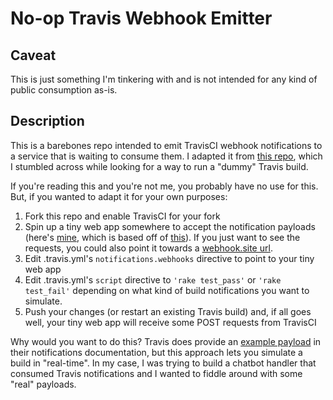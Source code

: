 # No-op Travis Webhook Emitter

## Caveat

This is just something I'm tinkering with and is not intended for any kind of public consumption as-is.  

## Description

This is a barebones repo intended to emit TravisCI webhook notifications to a service that is waiting to consume them.  I adapted it from [this repo](https://github.com/rkh/test-project-matrix-1), which I stumbled across while looking for a way to run a "dummy" Travis build.

If you're reading this and you're not me, you probably have no use for this.  But, if you wanted to adapt it for your own purposes:

1. Fork this repo and enable TravisCI for your fork
2. Spin up a tiny web app somewhere to accept the notification payloads (here's [mine](https://github.com/sadatay/trap-webhooks), which is based off of [this](https://github.com/travis-ci/webhook-signature-verifier)).  If you just want to see the requests, you could also point it towards a [webhook.site url](https://webhook.site/).
3. Edit .travis.yml's `notifications.webhooks` directive to point to your tiny web app
4. Edit .travis.yml's `script` directive to `'rake test_pass'` or `'rake test_fail'` depending on what kind of build notifications you want to simulate.
5. Push your changes (or restart an existing Travis build) and, if all goes well, your tiny web app will receive some POST requests from TravisCI

Why would you want to do this?  Travis does provide an [example payload](https://docs.travis-ci.com/user/notifications/#Webhooks-Delivery-Format) in their notifications documentation, but this approach lets you simulate a build in "real-time".  In my case, I was trying to build a chatbot handler that consumed Travis notifications and I wanted to fiddle around with some "real" payloads.
